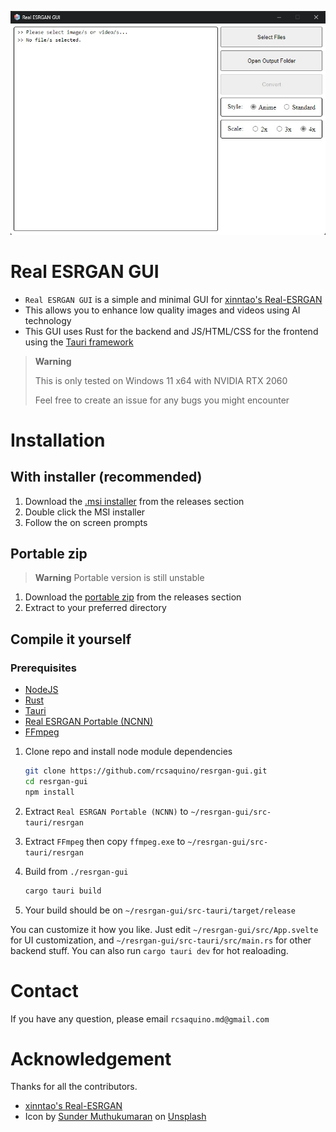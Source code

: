 <p align="center">
  <img src="assets/app-screenshot.jpg">
</p>

# Real ESRGAN GUI

- `Real ESRGAN GUI` is a simple and minimal GUI for [xinntao's Real-ESRGAN](https://github.com/xinntao/Real-ESRGAN)
- This allows you to enhance low quality images and videos using AI technology
- This GUI uses Rust for the backend and JS/HTML/CSS for the frontend using the [Tauri framework](https://github.com/tauri-apps/tauri)

> **Warning**
> 
> This is only tested on Windows 11 x64 with NVIDIA RTX 2060
> 
> Feel free to create an issue for any bugs you might encounter

# Installation

## With installer (recommended)

1. Download the [.msi installer](https://github.com/rcsaquino/resrgan-gui/releases) from the releases section
2. Double click the MSI installer
3. Follow the on screen prompts

## Portable zip

> **Warning**
> Portable version is still unstable

1. Download the [portable zip](https://github.com/rcsaquino/resrgan-gui/releases) from the releases section
2. Extract to your preferred directory

## Compile it yourself

### Prerequisites

- [NodeJS](https://nodejs.org/)
- [Rust](https://www.rust-lang.org/)
- [Tauri](https://tauri.app/)
- [Real ESRGAN Portable (NCNN)](https://github.com/xinntao/Real-ESRGAN/releases/download/v0.2.5.0/realesrgan-ncnn-vulkan-20220424-windows.zip)
- [FFmpeg](https://www.gyan.dev/ffmpeg/builds/)

1. Clone repo and install node module dependencies

   ```bash
   git clone https://github.com/rcsaquino/resrgan-gui.git
   cd resrgan-gui
   npm install
   ```

2. Extract `Real ESRGAN Portable (NCNN)` to `~/resrgan-gui/src-tauri/resrgan`

3. Extract `FFmpeg` then copy `ffmpeg.exe` to `~/resrgan-gui/src-tauri/resrgan`

4. Build from `./resrgan-gui`

   ```bash
   cargo tauri build
   ```
5. Your build should be on `~/resrgan-gui/src-tauri/target/release`

You can customize it how you like. Just edit `~/resrgan-gui/src/App.svelte` for UI customization, and `~/resrgan-gui/src-tauri/src/main.rs` for other backend stuff. You can also run `cargo tauri dev` for hot realoading.

# Contact

If you have any question, please email `rcsaquino.md@gmail.com`

# Acknowledgement

Thanks for all the contributors.

- [xinntao's Real-ESRGAN](https://github.com/xinntao/Real-ESRGAN)
- Icon by [Sunder Muthukumaran](https://unsplash.com/@sunder_2k25?utm_source=unsplash&utm_medium=referral&utm_content=creditCopyText) on [Unsplash](https://unsplash.com/s/photos/icon?utm_source=unsplash&utm_medium=referral&utm_content=creditCopyText)
